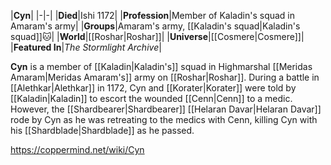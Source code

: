 |**Cyn**|
|-|-|
|**Died**|Ishi 1172|
|**Profession**|Member of Kaladin's squad in Amaram's army|
|**Groups**|Amaram's army, [[Kaladin's squad\|Kaladin's squad]]🐱︎|
|**World**|[[Roshar\|Roshar]]|
|**Universe**|[[Cosmere\|Cosmere]]|
|**Featured In**|*The Stormlight Archive*|

**Cyn** is a member of [[Kaladin\|Kaladin's]] squad in Highmarshal [[Meridas Amaram\|Meridas Amaram's]] army on [[Roshar\|Roshar]].
During a battle in [[Alethkar\|Alethkar]] in 1172, Cyn and [[Korater\|Korater]] were told by [[Kaladin\|Kaladin]] to escort the wounded [[Cenn\|Cenn]] to a medic. However, the [[Shardbearer\|Shardbearer]] [[Helaran Davar\|Helaran Davar]] rode by Cyn as he was retreating to the medics with Cenn, killing Cyn with his [[Shardblade\|Shardblade]] as he passed.



https://coppermind.net/wiki/Cyn